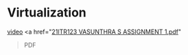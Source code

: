 # Virtualization
<a href="https://github.com/Vasunthra98/Virtualization/assets/139779732/49e810c8-e2ee-4387-836b-166ba892200f ">video</a>
<a href="[21ITR123 VASUNTHRA S ASSIGNMENT 1.pdf](https://github.com/Vasunthra98/Virtualization/files/12158223/21ITR123.VASUNTHRA.S.ASSIGNMENT.1.pdf)"
>PDF</a>
